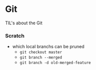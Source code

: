 # Git

TIL's about the Git

### Scratch

* which local branchs can be pruned
    - `git checkout master`
    - `git branch --merged`
    - `git branch -d old-merged-feature`
